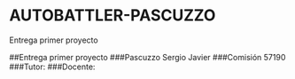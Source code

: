 # AUTOBATTLER-PASCUZZO
Entrega primer proyecto

##Entrega primer proyecto
###Pascuzzo Sergio Javier
###Comisión 57190
###Tutor:
###Docente:
